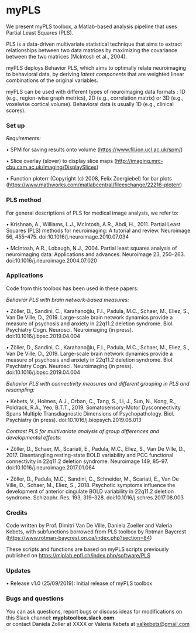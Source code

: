 # myPLS
We present myPLS toolbox, a Matlab-based analysis pipeline that uses Partial Least Squares (PLS). 

PLS is a data-driven multivariate statistical technique that aims to extract relationships between two data matrices by maximizing the covariance between the two matrices (McIntosh et al., 2004). 

myPLS deploys Behavior PLS, which aims to optimally relate neuroimaging to behavioral data, by deriving _latent components_ that are weighted linear combinations of the original variables. 

myPLS can be used with different types of neuroimaging data formats : 1D (e.g., region-wise graph metrics), 2D (e.g., correlation matrix) or 3D (e.g., voxelwise cortical volume). Behavioral data is usually 1D (e.g., clinical scores).


### Set up
*Requirements:*

•	SPM for saving results onto volume (https://www.fil.ion.ucl.ac.uk/spm/)

• Slice overlay (slover) to display slice maps (http://imaging.mrc-cbu.cam.ac.uk/imaging/DisplaySlices)

• Function ploterr (Copyright (c) 2008, Felix Zoergiebel) for bar plots (https://www.mathworks.com/matlabcentral/fileexchange/22216-ploterr)


### PLS method
For general descriptions of PLS for medical image analysis, we refer to:

•	Krishnan, A., Williams, L.J., McIntosh, A.R., Abdi, H., 2011. Partial Least Squares (PLS) methods for neuroimaging: A tutorial and review. Neuroimage 56, 455–475. doi:10.1016/j.neuroimage.2010.07.034

•	McIntosh, A.R., Lobaugh, N.J., 2004. Partial least squares analysis of neuroimaging data: Applications and advances. Neuroimage 23, 250–263. doi:10.1016/j.neuroimage.2004.07.020


### Applications
Code from this toolbox has been used in these papers:

*Behavior PLS with brain network-based measures:*

•	Zöller, D., Sandini, C., Karahanoğlu, F.I., Padula, M.C., Schaer, M., Eliez, S., Van De Ville, D., 2019. Large-scale brain network dynamics provide a measure of psychosis and anxiety in 22q11.2 deletion syndrome. Biol. Psychiatry Cogn. Neurosci. Neuroimaging (in press). doi:10.1016/j.bpsc.2019.04.004

•	Zöller, D., Sandini, C., Karahanoğlu, F.I., Padula, M.C., Schaer, M., Eliez, S., Van De Ville, D., 2019. Large-scale brain network dynamics provide a measure of psychosis and anxiety in 22q11.2 deletion syndrome. Biol. Psychiatry Cogn. Neurosci. Neuroimaging (in press). doi:10.1016/j.bpsc.2019.04.004


*Behavior PLS with connectivity measures and different grouping in PLS and resampling:* 

•	Kebets, V., Holmes, A.J., Orban, C., Tang, S., Li, J., Sun, N., Kong, R., Poldrack, R.A., Yeo, B.T.T., 2019. Somatosensory-Motor Dysconnectivity Spans Multiple Transdiagnostic Dimensions of Psychopathology. Biol. Psychiatry (in press). doi:10.1016/j.biopsych.2019.06.013

*Contrast PLS for multivariate analysis of group differences and developmental effects:* 

•	Zöller, D., Schaer, M., Scariati, E., Padula, M.C., Eliez, S., Van De Ville, D., 2017. Disentangling resting-state BOLD variability and PCC functional connectivity in 22q11.2 deletion syndrome. Neuroimage 149, 85–97. doi:10.1016/j.neuroimage.2017.01.064

•	Zöller, D., Padula, M.C., Sandini, C., Schneider, M., Scariati, E., Van De Ville, D., Schaer, M., Eliez, S., 2018. Psychotic symptoms influence the development of anterior cingulate BOLD variability in 22q11.2 deletion syndrome. Schizophr. Res. 193, 319–328. doi:10.1016/j.schres.2017.08.003


### Credits
Code written by Prof. Dimitri Van De Ville, Daniela Zoeller and Valeria
Kebets, with subfunctions borrowed from PLS toolbox by Rotman Baycrest
(https://www.rotman-baycrest.on.ca/index.php?section=84)

These scripts and functions are based on myPLS scripts previously 
published on https://miplab.epfl.ch/index.php/software/PLS


### Updates
•	Release v1.0 (25/09/2019): Initial release of myPLS toolbox


### Bugs and questions
You can ask questions, report bugs or discuss ideas for modifications on this Slack channel: **myplstoolbox.slack.com** <br /> or contact Daniela Zoller at XXXX or Valeria Kebets at valkebets@gmail.com
